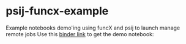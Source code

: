 # psij-funcx-example

Example notebooks demo'ing using funcX and psij to launch manage remote jobs
Use this [binder link](https://mybinder.org/v2/gh/emews/psij-funcx-example/main) to get the demo notebook: 